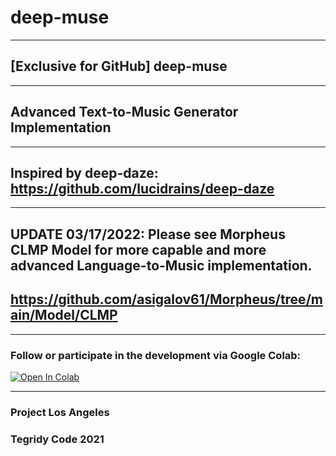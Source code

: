 # deep-muse

***

## [Exclusive for GitHub] deep-muse

***

## Advanced Text-to-Music Generator Implementation

***

## Inspired by deep-daze: https://github.com/lucidrains/deep-daze

***

## UPDATE 03/17/2022: Please see Morpheus CLMP Model for more capable and more advanced Language-to-Music implementation.
## https://github.com/asigalov61/Morpheus/tree/main/Model/CLMP

***

### Follow or participate in the development via Google Colab:

[![Open In Colab][colab-badge]][colab-notebook]

[colab-notebook]: <https://colab.research.google.com/github/asigalov61/deep-muse/blob/main/deep_muse.ipynb>
[colab-badge]: <https://colab.research.google.com/assets/colab-badge.svg>

***

### Project Los Angeles

### Tegridy Code 2021
